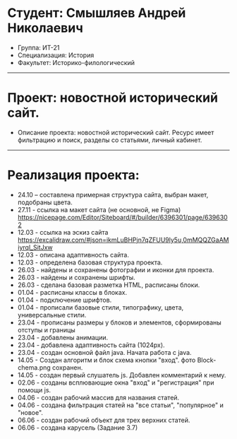 # Студент: Смышляев Андрей Николаевич
- Группа: ИТ-21
- Специализация: История
- Факультет: Историко-филологический
---
# Проект: новостной исторический сайт.
- Описание проекта: новостной исторический сайт. Ресурс имеет фильтрацию и поиск, разделы со статьями, личный кабинет.
---
# Реализация проекта:
- 24.10 – составлена примерная структура сайта, выбран макет, подобраны цвета.
- 27.11 - ссылка на макет сайта (не основной, не Figma) https://nicepage.com/Editor/Siteboard/#/builder/6396301/page/6396302
- 12.03 - ссылка на эскиз сайта https://excalidraw.com/#json=ikmLuBHPjn7qZFUU9ly5u,0mMQQZGaAMiyrql_SitJxw
- 12.03 - описана адаптивность сайта.
- 12.03 - определена базовая структура проекта.
- 26.03 - найдены и сохранены фотографии и иконки для проекта.
- 26.03 - найдены и сохранены шрифты.
- 26.03 - сделана базовая разметка HTML, расписаны блоки.
- 01.04 - расписаны классы в блоках.
- 01.04 - подключение шрифтов.
- 01.04 - прописали базовые стили, типографику, цвета, универсальные стили.
- 23.04 - прописаны размеры у блоков и элементов, сформированы отступы и границы
- 23.04 - добавлены анимации.
- 23.04 - добавлена адаптивность сайта (1024px).
- 23.04 - создан основной файл java. Начата работа с java.
- 14.05 - Создан алгоритм и блок схема кнопки "вход". фото Block-chema.png сохранен.
- 14.05 - cоздан первый слушатель js. Добавлен комментарий к нему.
- 02.06 - созданы всплювающие окна "вход" и "регистрация" при помощи js.
- 04.06 - создан рабочий массив для названия статей.
- 04.06 - создана фильтрация статей на "все статьи", "популярное" и "новое".
- 06.06 - создан рабочий объект для трех верхних статей.
- 06.06 - создана карусель (Задание 3.7)

